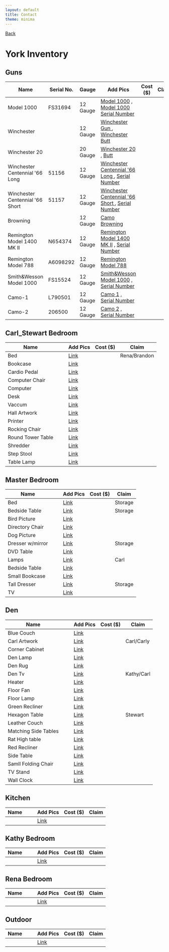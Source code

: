 ```yaml
---
layout: default
title: Contact
theme: minima
---
```

[Back](home.html)

# York Inventory
## Guns

| Name  |Serial No. |Gauge   |Add Pics | Cost ($) |Claim |
|-------|-----------|--------|---------|----------|----------|
| Model 1000     |  FS31694    |  12 Gauge    | [Model 1000](/Images/guns/Model1000_Gun.JPEG) , [Model 1000 Serial Number](/Images/guns/Model1000_SN.JPEG) |   |   |
| Winchester     |      |  12 Gauge    | [Winchester Gun ](/Images/guns/Winchester_Gun.JPEG) , [Winchester Butt](/Images/guns/Winchester_Butt.JPEG) |   |    |
| Winchester 20     |      |  20 Gauge    | [Winchester 20](/Images/Winchester_Gun20.JPEG)  , [Butt](/Images/guns/Winchester_20BUTT.JPEG) |   |    |
|Winchester Centennial '66 Long       | 51156   |  12 Gauge    | [Winchester Centennial '66 Long ](/Images/guns/WinchesterCentennial66_Gun1.JPEG)  , [Serial Number](/Images/guns/WinchesterCentennial66_Gun1_SN.JPEG) |   |    |
| Winchester Centennial '66 Short     |  51157   |  12 Gauge    | [Winchester Centennial '66 Short ](/Images/guns/WinchesterCenntennial_Gun2.JPEG)  , [Serial Number](/Images/guns/WinchesterCentennial_Gun2_SN.JPEG) |   |  |  
| Browning     |     |  12 Gauge    | [Camo Browning](/Images/guns/Camo_Gun.JPEG) |   |  | 
| Remington Model 1400 MK II |   N654374    |  12 Gauge    | [Remington Model 1400 MK II](/Images/guns/Remington%20Model%201400%20MK%20II_Gun.JPEG) , [Serial Number](/Images/guns/Remington%20Model%201400%20MK%20II%20SN.JPEG) |   |   |
|Remington Model 788      |  A6098292   |  12 Gauge    |[Remington Model 788](/Images/guns/UNK_Gun.JPEG)   |      |  |
|Smith&Wesson Model 1000       | FS15524   |  12 Gauge    | [Smith&Wesson Model 1000](/Images/guns/Smith&Wesson_Gun.JPEG) , [Serial Number](/Images/guns/Smith&Wesson_SN.JPEG) |   |   | 
|Camo-1     |  L790501   |  12 Gauge    | [Camo 1](/Images/Camo-1_Gun.JPEG) , [Serial Number](/Images/guns/Camo-1_SN.JPEG) |      |  |
|Camo-2     |  206500   |  12 Gauge    | [Camo 2](/Images/guns/Camo-2_Gun.JPEG) , [Serial Number](/Images/guns/Camo-2_SN.JPEG) |   |   |

## Carl_Stewart Bedroom

| Name  | |   |Add Pics | Cost ($) |Claim |
|-------|-|---|---------|----------|------|
| Bed      | |   |[Link](/Images/back/bed%20(4in).png)         |          | Rena/Brandon     |
| Bookcase      | |   |[Link](/Images/back/bookcase%20(4in).png)         |          |     |
|Cardio Pedal       | |   |[Link](/Images/back/cardio%20pedal%20(4in).png)         |          |     |
|Computer Chair       | |   |[Link](/Images/back/computer%20chair%20(4in).png)         |          |     |
| Computer      | |   |[Link](/Images/back/computer%20monitor_keyboard%20(4in).png)         |          |     |
| Desk      | |   |[Link](/Images/back/desk%20(4in).png)         |          |     |
|Vaccum       | |   |[Link](/Images/back/eureka%20vacuum%20(4in).png)         |          |     |
| Hall Artwork      | |   |[Link](/Images/back/hall%20artwork%20(4in).png)         |          |     |
| Printer      | |   |[Link](/Images/back/printer%20(4in).png)         |          |     |
| Rocking Chair      | |   |[Link](/Images/back/rocking%20chair%20(4in).png)         |          |     |
| Round Tower Table      | |   |[Link](/Images/back/round%20tower%20table%20(4in).png)         |          |     |
| Shredder      | |   |[Link](/Images/back/shredder%20(4in).png)         |          |     |
| Step Stool      | |   |[Link](/Images/back/step%20stool%20(4in).png)         |          |     |
|Table Lamp      | |   |[Link](/Images/back/table%20lamp%20(4in).png)         |          |     |

## Master Bedroom

| Name  | |  |Add Pics | Cost ($) |Claim |
|-------|-----------|--------|---------|----------|------|
| Bed      |  |  | [Link](/Images/master/bed.png)  |     | Storage |
| Bedside Table     |  |  | [Link](/Images/master/bedside%20table%20(4in).png)  |     |Storage  |
| Bird Picture     |  |  | [Link](/Images/master/bird%20pic%20(4in).png)  |     |  |
|Directory Chair      |  |  | [Link](/Images/master/chair%20(4in).png)  |     |  |
| Dog Picture     |  |  | [Link](/Images/master/dog%20picture%20(4in).png)  |     |  |
| Dresser w/mirror     |  |  | [Link](/Images/master/dresser%20with%20mirror%20(4in).png)  |     |Storage  |
| DVD Table     |  |  | [Link](/Images/master/DVD%20table%20(4in).png)  |     |  |
| Lamps     |  |  | [Link](/Images/master/lamps%20(4in).png)  |     | Carl |
|Bedside Table      |  |  | [Link](/Images/master/narrow%20bedside%20table%20(4in).png)  |     |  |
| Small Bookcase     |  |  | [Link](/Images/master/small%20bookcase%20(4in).png)  |     |  |
| Tall Dresser     |  |  | [Link](/Images/master/tall%20dresser%20(4in).png)  |     |Storage  |
| TV     |  |  | [Link](/Images/master/tv%20(4in).png)  |     |  |


## Den

| Name  | | |Add Pics | Cost ($) |Claim |
|-------|-|-|---------|----------|------|
| Blue Couch      |  |  | [Link](/Images/den/bluecouch.JPEG)  |     |  |
| Carl Artwork      |  |  | [Link](/Images/den/carldenartwork.JPEG)  |     | Carl/Carly |
| Corner Cabinet      |  |  | [Link](/Images/den/cornercabinet.JPEG)  |     |  |
|  Den Lamp     |  |  | [Link](/Images/den/denlamp(4in).JPEG)  |     |  |
| Den Rug      |  |  | [Link](/Images/den/den%20rug%20(4in).png)  |     |  |
|  Den Tv     |  |  | [Link](/Images/den/den%20tv%20(4in).png)  |     |Kathy/Carl  |
|  Heater     |  |  | [Link](/Images/den/fire%20place%20(4in).png)  |     |  |
| Floor Fan      |  |  | [Link](/Images/den/floor%20fan%20(4in).png)  |     |  |
|Floor Lamp       |  |  | [Link](/Images/den/floor%20lamp%20(4in).png)  |     |  |
| Green Recliner      |  |  | [Link](/Images/den/green%20recliner%20(4in).png)  |     |  |
|Hexagon Table       |  |  | [Link](/Images/den/hexagon%20table%20(4in).png)  |     | Stewart |
| Leather Couch     |  |  | [Link](/Images/den/leather%20couch%20(4in).png)  |     |  |
| Matching Side Tables      |  |  | [Link](/Images/den/matching%20side%20table%20(4in).png)  |     |  |
| Rat High table      |  |  | [Link](/Images/den/Rats%20high%20table%20(4in).png)  |     |  |
| Red Recliner      |  |  | [Link](/Images/den/red%20recliner%20(4in).png)  |     |  |
|Side Table       |  |  | [Link](/Images/den/side%20table%20(has%20matchimg%20one)%20(4in).png)  |     |  |
|Samll Folding Chair       |  |  | [Link](/Images/den/small%20folding%20table%20(4in).png)  |     |  |
| TV Stand      |  |  | [Link](/Images/den/tv%20stand%20(4in).png)  |     |  |
| Wall Clock      |  |  | [Link](/Images/den/wall%20clock%20(4in).png)  |     |  |


## Kitchen

| Name  | | |Add Pics | Cost ($) |Claim |
|-------|-|-|---------|----------|------|
|       |  |  | [Link](/Images)  |     |  |

## Kathy Bedroom

| Name  | | |Add Pics | Cost ($) |Claim |
|-------|-|-|---------|----------|------|
|       |  |  | [Link](/Images)  |     |  |

## Rena Bedroom

| Name  | | |Add Pics | Cost ($) |Claim |
|-------|-|-|---------|----------|------|
|       |  |  | [Link](/Images)  |     |  |

## Outdoor

| Name  | | |Add Pics | Cost ($) |Claim |
|-------|-|-|---------|----------|------|
|       |  |  | [Link](/Images)  |     |  |





<!-- |      |[![Model 1000](/Images/Model1000_SN.JPEG)](https://example.com)  |  |   |   |   | -->

